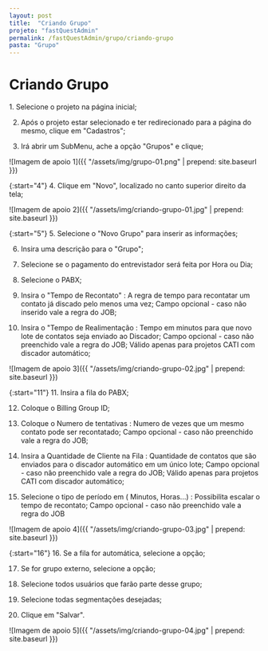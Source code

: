 ```yaml
---
layout: post
title:  "Criando Grupo"
projeto: "fastQuestAdmin"
permalink: /fastQuestAdmin/grupo/criando-grupo
pasta: "Grupo"
---	
```

# Criando Grupo

<div class="row" markdown="1">
<div class="6u 12u$(small)" markdown="1">
1. Selecione o projeto na página inicial;

2. Após o projeto estar selecionado e ter redirecionado para a página do mesmo, clique em "Cadastros";

3. Irá abrir um SubMenu, ache a opção "Grupos" e clique;
</div>
<div class="6u 12u$(small)" markdown="1">
![Imagem de apoio 1]({{ "/assets/img/grupo-01.png" | prepend: site.baseurl }})
</div>                               
</div>

<div class="row" markdown="1">
<div class="6u 12u$(small)" markdown="1">

{:start="4"}
4.  Clique em "Novo",  localizado no canto superior direito da tela;
</div>
<div class="6u 12u$(small)" markdown="1">
![Imagem de apoio 2]({{ "/assets/img/criando-grupo-01.jpg" | prepend: site.baseurl }})
</div>                               
</div>

<div class="row" markdown="1">
<div class="6u 12u$(small)" markdown="1">

{:start="5"}
5. Selecione o "Novo Grupo" para inserir as informações;

6.  Insira uma descrição para o "Grupo";

7.  Selecione se o pagamento do entrevistador será feita por Hora ou Dia;

8. Selecione o PABX;

9. Insira o "Tempo de Recontato" : A regra de tempo para recontatar um contato já discado pelo menos uma vez; Campo opcional - caso não inserido vale a regra do JOB; 

10. Insira o "Tempo de Realimentação : Tempo em minutos para que novo lote de contatos seja enviado ao Discador; Campo opcional - caso não preenchido vale a regra do JOB; Válido apenas para projetos CATI com discador automático;
</div>
<div class="6u 12u$(small)" markdown="1">
![Imagem de apoio 3]({{ "/assets/img/criando-grupo-02.jpg" | prepend: site.baseurl }})
</div>                               
</div>

<div class="row" markdown="1">
<div class="6u 12u$(small)" markdown="1">

{:start="11"}
11.  Insira a fila do PABX;

12.  Coloque o Billing Group ID;

13. Coloque o Numero de tentativas : Numero de vezes que um mesmo contato pode ser recontatado; Campo opcional - caso não preenchido vale a regra do JOB;

14. Insira a Quantidade de Cliente na Fila : Quantidade de contatos que são enviados para o discador automático em um único lote; Campo opcional - caso não preenchido vale a regra do JOB; Válido apenas para projetos CATI com discador automático;

15. Selecione o tipo de período em ( Minutos, Horas...) : Possibilita escalar o tempo de recontato; Campo opcional - caso não preenchido vale a regra do JOB
</div>
<div class="6u 12u$(small)" markdown="1">
![Imagem de apoio 4]({{ "/assets/img/criando-grupo-03.jpg" | prepend: site.baseurl }})
</div>                               
</div>

<div class="row" markdown="1">
<div class="6u 12u$(small)" markdown="1">

{:start="16"}
16.  Se a fila for automática, selecione a opção;

17.  Se for grupo externo, selecione a opção;

18.  Selecione todos usuários que farão parte desse grupo;

19.  Selecione todas segmentações desejadas;

20.  Clique em "Salvar".
</div>
<div class="6u 12u$(small)" markdown="1">
![Imagem de apoio 5]({{ "/assets/img/criando-grupo-04.jpg" | prepend: site.baseurl }})
</div>                               
</div>
